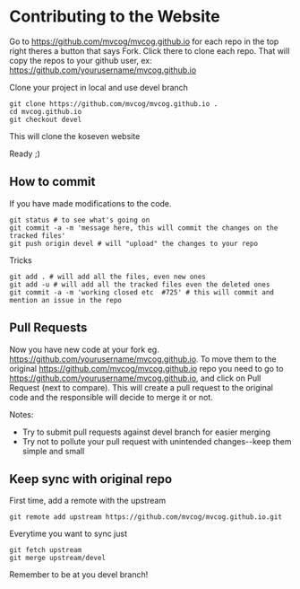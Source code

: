# Contributing to the Website
Go to https://github.com/mvcog/mvcog.github.io for each repo in the top right theres a button that says Fork. Click there to clone each repo. That will copy the repos to your github user, ex: https://github.com/yourusername/mvcog.github.io

Clone your project in local and use devel branch
```
git clone https://github.com/mvcog/mvcog.github.io .
cd mvcog.github.io
git checkout devel
```

This will clone the koseven website

Ready ;)

## How to commit
If you have made modifications to the code.

```
git status # to see what's going on
git commit -a -m 'message here, this will commit the changes on the tracked files'
git push origin devel # will "upload" the changes to your repo
```

Tricks
```
git add . # will add all the files, even new ones
git add -u # will add all the tracked files even the deleted ones
git commit -a -m 'working closed etc  #725' # this will commit and mention an issue in the repo
```

## Pull Requests
Now you have new code at your fork eg. https://github.com/yourusername/mvcog.github.io. 
To move them to the original https://github.com/mvcog/mvcog.github.io repo you need to go to 
https://github.com/yourusername/mvcog.github.io, and click on Pull Request (next to compare). This will create a pull request to the original code and the responsible will decide to merge it or not.

Notes:
- Try to submit pull requests against devel branch for easier merging
- Try not to pollute your pull request with unintended changes--keep them simple and small

## Keep sync with original repo
First time, add a remote with the upstream
```
git remote add upstream https://github.com/mvcog/mvcog.github.io.git
```

Everytime you want to sync just
```
git fetch upstream
git merge upstream/devel
```

Remember to be at you devel branch!
